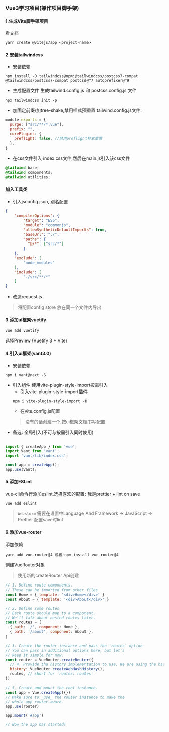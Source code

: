 ### Vue3学习项目(兼作项目脚手架)


#### 1.生成Vite脚手架项目
看文档
```shell
yarn create @vitejs/app <project-name>
```
#### 2.安装tailwindcss
* 安装依赖
```shell
npm install -D tailwindcss@npm:@tailwindcss/postcss7-compat @tailwindcss/postcss7-compat postcss@^7 autoprefixer@^9
```
* 生成配置文件
生成tailwind.config.js 和 postcss.config.js 文件
```shell
npx tailwindcss init -p
```
* 加固定前缀/加tree-shake,禁用样式预重置
tailwind.config.js文件:
```js
module.exports = {
  purge: ["src/**/*.vue"],
  prefix: "",
  corePlugins: {
    preflight: false, //禁用preflight样式重置
  },
}
```

* 在css文件引入
index.css文件,然后在main.js引入该css文件
```css
@tailwind base;
@tailwind components;
@tailwind utilities;
```



#### 加入工具类
* 引入jsconfig.json, 别名配置
```json
{
    "compilerOptions": {
        "target": "ES6",
        "module": "commonjs",
        "allowSyntheticDefaultImports": true,
        "baseUrl": "./",
        "paths": {
          "@/*": ["src/*"]
        }
    },
    "exclude": [
        "node_modules"
    ],
    "include": [
        "./src/**/*"
    ]
}
```
* 改造request.js
> 将配置config store 放在同一个文件内导出


#### 3.添加ui框架vuetify
```shell
vue add vuetify
```
选择Preview (Vuetify 3 + Vite)


#### 4.引入ui框架(vant3.0)

* 安装依赖

```shell
npm i vant@next -S
```

* 引入组件 使用vite-plugin-style-import按需引入
    * 引入vite-plugin-style-import插件
    ```shell
    npm i vite-plugin-style-import -D
    ```
    * 在vite.config.js配置
  > 没有的话创建一个,按ui框架文档书写配置
* 备选: 全局引入(不可与按需引入同时使用)

 ```js

import { createApp } from 'vue';
import Vant from 'vant';
import 'vant/lib/index.css';

const app = createApp();
app.use(Vant);

```


#### 5.添加ESLint

vue-cli命令行添加eslint,选择喜欢的配置: 我是prettier + lint on save
```shell
vue add eslint
```
> `Webstorm` 需要在设置中Language And Framework -> JavaScript -> Prettier 配置save时lint


#### 6.添加vue-router
添加依赖
```shell
yarn add vue-router@4 或者 npm install vue-router@4
```
创建VueRouter对象
> 使用新的createRouter Api创建

```javascript
// 1. Define route components.
// These can be imported from other files
const Home = { template: '<div>Home</div>' }
const About = { template: '<div>About</div>' }

// 2. Define some routes
// Each route should map to a component.
// We'll talk about nested routes later.
const routes = [
  { path: '/', component: Home },
  { path: '/about', component: About },
]

// 3. Create the router instance and pass the `routes` option
// You can pass in additional options here, but let's
// keep it simple for now.
const router = VueRouter.createRouter({
  // 4. Provide the history implementation to use. We are using the hash history for simplicity here.
  history: VueRouter.createWebHashHistory(),
  routes, // short for `routes: routes`
})

// 5. Create and mount the root instance.
const app = Vue.createApp({})
// Make sure to _use_ the router instance to make the
// whole app router-aware.
app.use(router)

app.mount('#app')

// Now the app has started!
```
